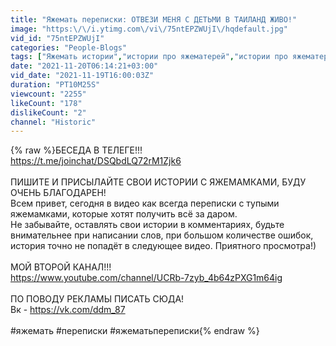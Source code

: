 ```yaml
---
title: "Яжемать переписки: ОТВЕЗИ МЕНЯ С ДЕТЬМИ В ТАИЛАНД ЖИВО!"
image: "https:\/\/i.ytimg.com\/vi\/75ntEPZWUjI\/hqdefault.jpg"
vid_id: "75ntEPZWUjI"
categories: "People-Blogs"
tags: ["Яжемать истории","истории про яжематерей","истории про яжематерей яжемать"]
date: "2021-11-20T06:14:21+03:00"
vid_date: "2021-11-19T16:00:03Z"
duration: "PT10M25S"
viewcount: "2255"
likeCount: "178"
dislikeCount: "2"
channel: "Historic"
---
```

{% raw %}БЕСЕДА В ТЕЛЕГЕ!!!<br /> <a rel="nofollow" target="blank" href="https://t.me/joinchat/DSQbdLQ72rM1Zjk6">https://t.me/joinchat/DSQbdLQ72rM1Zjk6</a><br /><br />ПИШИТЕ И ПРИСЫЛАЙТЕ СВОИ ИСТОРИИ С ЯЖЕМАМКАМИ, БУДУ ОЧЕНЬ БЛАГОДАРЕН!<br />Всем привет, сегодня в видео как всегда переписки с тупыми яжемамками, которые хотят получить всё за даром.<br />Не забывайте, оставлять свои истории в комментариях, будьте внимательнее при написании слов, при большом количестве ошибок, история точно не попадёт в следующее видео. Приятного просмотра!)<br /><br />МОЙ ВТОРОЙ КАНАЛ!!!<br /><a rel="nofollow" target="blank" href="https://www.youtube.com/channel/UCRb-7zyb_4b64zPXG1m64ig">https://www.youtube.com/channel/UCRb-7zyb_4b64zPXG1m64ig</a><br /><br />ПО ПОВОДУ РЕКЛАМЫ ПИСАТЬ СЮДА!<br />Вк - <a rel="nofollow" target="blank" href="https://vk.com/ddm_87">https://vk.com/ddm_87</a><br /><br />#яжемать  #переписки #яжематьпереписки{% endraw %}
